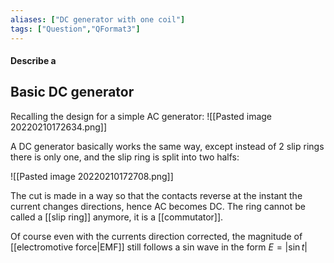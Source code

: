 ```yaml
---
aliases: ["DC generator with one coil"]
tags: ["Question","QFormat3"]
---
```


#### Describe a
## Basic DC generator
Recalling the design for a simple AC generator:
![[Pasted image 20220210172634.png]]

A DC generator basically works the same way, except instead of 2 slip rings there is only one, and the slip ring is split into two halfs:

![[Pasted image 20220210172708.png]]

The cut is made in a way so that the contacts reverse at the instant the current changes directions, hence AC becomes DC. The ring cannot be called a [[slip ring]] anymore, it is a [[commutator]].

Of course even with the currents direction corrected, the magnitude of [[electromotive force|EMF]] still follows a sin wave in the form $E=|\sin t|$